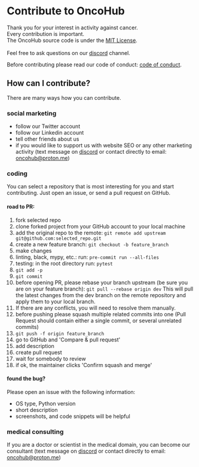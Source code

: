 # Contribute to OncoHub

Thank you for your interest in activity against cancer.</br>
Every contribution is important.</br>
The OncoHub source code is under the [MIT License](LICENSE).
</br>
</br>
Feel free to ask questions on our <a href="https://discord.gg/wEHXKqXKTA" target="_blank">discord</a> channel.

Before contributing please read our code of conduct:
[code of conduct](https://github.com/huggingface/transformers/blob/main/CODE_OF_CONDUCT.md).

## How can I contribute?

There are many ways how you can contribute.

### social marketing 
- follow our <a>Twitter</a> account
- follow our <a>Linkedin</a> account
- tell other friends about us
- if you would like to support us with website SEO or any other marketing activity (text message on <a href="https://discord.gg/wEHXKqXKTA" target="_blank">discord</a> or contact directly to email: oncohub@proton.me)

### coding 

You can select a repository that is most interesting for you and start contributing. Just open an issue, or send a pull request on GitHub.

#### road to PR:
1. fork selected repo
2. clone forked project from your GitHub account to your local machine
3. add the original repo to the remote:
`git remote add upstream git@github.com:selected_repo.git`
4. create a new feature branch: 
`git checkout -b feature_branch`
5. make changes
6. linting, black, mypy, etc.: run: `pre-commit run --all-files`
7. testing: in the root directory run: `pytest`
8. `git add -p`
9. `git commit`
10. before opening PR, please rebase your branch upstream (be sure you are on your feature branch):
`git pull --rebase origin dev`
This will pull the latest changes from the dev branch on the remote repository and apply them to your local branch.
11. If there are any conflicts, you will need to resolve them manually.
12. before pushing please squash multiple related commits into one (Pull Request should contain either a single commit, or several unrelated commits)
13. `git push -f origin feature_branch`
14. go to GitHub and 'Compare & pull request'
15. add description
16. create pull request
17. wait for somebody to review
18. if ok, the maintainer clicks 'Confirm squash and merge'

#### found the bug?
Please open an issue with the following information:
- OS type, Python version
- short description
- screenshots, and code snippets will be helpful

### medical consulting 

If you are a doctor or scientist in the medical domain, you can become our consultant (text message on <a href="https://discord.gg/wEHXKqXKTA" target="_blank">discord</a> or contact directly to email: oncohub@proton.me)
